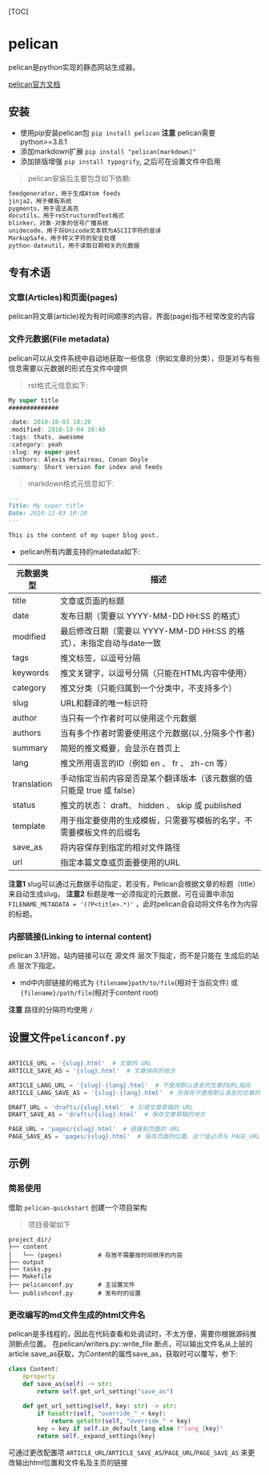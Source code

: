 [TOC]

# pelican
pelican是python实现的静态网站生成器。

[pelican官方文档](https://docs.getpelican.com/zh-cn/stable/quickstart.html)

## 安装

- 使用pip安装pelican包 `pip install pelican`
**注意** pelican需要python>=3.8.1
- 添加markdown扩展 `pip install "pelican[markdown]"`
- 添加排版增强 `pip install typogrify`, 之后可在设置文件中启用

> pelican安装后主要包含如下依赖:
```python
feedgenerator，用于生成Atom feeds
jinja2，用于模板系统
pygments，用于语法高亮
docutils，用于reStructuredText格式
blinker，对象-对象的信号广播系统
unidecode，用于将Unicode文本转为ASCII字符的音译
MarkupSafe，用于转义字符的安全处理
python-dateutil，用于读取日期相关的元数据
```

## 专有术语

### 文章(Articles)和页面(pages)
pelican将文章(article)视为有时间顺序的内容，界面(page)指不经常改变的内容

### 文件元数据(File metadata)
pelican可以从文件系统中自动地获取一些信息（例如文章的分类），但是对与有些信息需要以元数据的形式在文件中提供
> rst格式元信息如下:
```rs
My super title
##############

:date: 2010-10-03 10:20
:modified: 2010-10-04 18:40
:tags: thats, awesome
:category: yeah
:slug: my-super-post
:authors: Alexis Metaireau, Conan Doyle
:summary: Short version for index and feeds
```
> markdown格式元信息如下:
```markdown
---
Title: My super title
Date: 2010-12-03 10:20
---

This is the content of my super blog post.
```

* pelican所有内置支持的matedata如下:

|元数据类型       |描述                                                     |
|----------------|---------------------------------------------------------|
|title           |文章或页面的标题                                          |
|date            |发布日期（需要以 YYYY-MM-DD HH:SS 的格式）                 |
|modified        |最后修改日期（需要以 YYYY-MM-DD HH:SS 的格式），未指定自动与date一致             |
|tags            |推文标签，以逗号分隔                                       |
|keywords        |推文关键字，以逗号分隔（只能在HTML内容中使用）               |
|category        |推文分类（只能归属到一个分类中，不支持多个）                 |
|slug            |URL和翻译的唯一标识符                                     |
|author          |当只有一个作者时可以使用这个元数据                          |
|authors         |当有多个作者时需要使用这个元数据(以`,`分隔多个作者)                        |
|summary         |简短的推文概要，会显示在首页上                              |
|lang            |推文所用语言的ID（例如 en 、 fr 、 zh-cn 等）               |
|translation     |手动指定当前内容是否是某个翻译版本（该元数据的值只能是 true 或 false）|
|status          |推文的状态： draft、 hidden 、 skip 或 published            |
|template        |用于指定要使用的生成模板，只需要写模板的名字，不需要模板文件的后缀名|
|save_as         |将内容保存到指定的相对文件路径                                |
|url             |指定本篇文章或页面要使用的URL                                 |

**注意1** slug可以通过元数据手动指定，若没有，Pelican会根据文章的标题（title）来自动生成slug。
**注意2** 标题是唯一必须指定的元数据，可在设置中添加 `FILENAME_METADATA = '(?P<title>.*)'` ，此时pelican会自动将文件名作为内容的标题。

### 内部链接(Linking to internal content)
pelican 3.1开始，站内链接可以在 源文件 层次下指定，而不是只能在 生成后的站点 层次下指定。

- md中内部链接的格式为 `{filename}path/to/file`(相对于当前文件) 或 `{filename}/path/file`(相对于content root)

**注意** 路径的分隔符均使用 `/`

## 设置文件`pelicanconf.py`
```python

ARTICLE_URL = '{slug}.html'  # 文章的 URL
ARTICLE_SAVE_AS = '{slug}.html'  # 文章保存的地方

ARTICLE_LANG_URL = '{slug}-{lang}.html'  # 不使用默认语言的文章的URL指向
ARTICLE_LANG_SAVE_AS = '{slug}-{lang}.html'  # 将保存不使用默认语言的文章的位置

DRAFT_URL = 'drafts/{slug}.html'  # 引用文章草稿的 URL
DRAFT_SAVE_AS = 'drafts/{slug}.html'  # 保存文章草稿的地方

PAGE_URL = 'pages/{slug}.html'  # 链接到页面的 URL
PAGE_SAVE_AS = 'pages/{slug}.html'  # 保存页面的位置。这个值必须与 PAGE_URL 相同，或者在服务器配置中使用重写
```

## 示例

### 简易使用

借助 `pelican-quickstart` 创建一个项目架构

> 项目骨架如下
```
project_dir/
├── content
│   └── (pages)          # 存放不需要按时间排序的内容
├── output
├── tasks.py
├── Makefile
├── pelicanconf.py       # 主设置文件
└── publishconf.py       # 发布时的设置
```

### 更改编写的md文件生成的html文件名

pelican是多线程的，因此在代码查看和处调试时，不太方便，需要你根据源码推测断点位置。
在pelican/writers.py::write_file 断点，可以输出文件名从上层的article.save_as获取，为Content的属性save_as，获取时可以覆写，参下:
```python
class Content:
    @property
    def save_as(self) -> str:
        return self.get_url_setting("save_as")
    
    def get_url_setting(self, key: str) -> str:
        if hasattr(self, "override_" + key):
            return getattr(self, "override_" + key)
        key = key if self.in_default_lang else f"lang_{key}"
        return self._expand_settings(key)
```
可通过更改配置项 `ARTICLE_URL`/`ARTICLE_SAVE_AS`/`PAGE_URL`/`PAGE_SAVE_AS` 来更改输出html位置和文件名及主页的链接